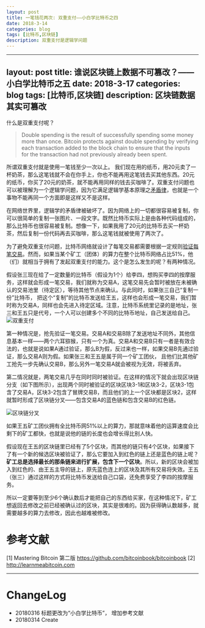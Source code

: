 ```yaml
---
layout: post
title: 一笔钱花两次: 双重支付——小白学比特币之四
date: 2018-3-14
categories: blog
tags: [比特币,区块链]
description: 双重支付是逻辑学问题
---
```


---
layout: post
title: 谁说区块链上数据不可篡改？——小白学比特币之五
date: 2018-3-17
categories: blog
tags: [比特币,区块链]
description: 区块链数据其实可篡改
---

什么是双重支付呢？

> Double spending is the result of successfully spending some money more than once. Bitcoin protects against double spending by verifying each transaction added to the block chain to ensure that the inputs for the transaction had not previously already been spent. 

所谓双重支付就是使用一笔钱至少一次以上。 我们现在用的纸币，用20元卖了一杯奶茶，那么这笔钱就不会在你手上，你也不能再用这笔钱去买其他东西。20元的纸币，你买了20元的奶茶，就不能再用同样的钱去买咖啡了。双重支付问题也可以被理解为一个逻辑学问题，因为它满足逻辑学基本原理之[矛盾律](_posts/2018-01-13-being-logical-2-principles-terms-statements.md)，也就是一个事物不能再同一个方面即是这样又不是这样。

在网络世界里，逻辑学的矛盾律被破坏了。因为网络上的一切都很容易被复制，你可以很简单的复制一张图片、一段文字。既然比特币实际上是由各种代码组成的，那么比特币也很容易被复制。想像一下，如果我用了20元的比特币去买一杯奶茶，然后复制一份代码再去买咖啡，那么这笔钱就被使用了两次了。

为了避免双重支付问题，比特币网络就设计了每笔交易都需要根据一定规则[验证每笔交易](https://www.jianshu.com/p/40f60b4ec271)。然而，如果当某个矿工（团体）的算力在整个比特币网络占比51%，他（们）就相当于拥有了发起双重支付的能力。这个是怎么发生的呢？有两种情况。

假设张三现在给了一定数量的比特币（假设为1个）给李四，想购买李四的按摩服务，这样就会形成一笔交易，我们就称为交易A，这笔交易先会暂时被放在未被确认的交易池里（待定区），等待其他节点来确认。与此同时，如果张三自己“复制一份”比特币， 把这个“复制”的比特币发送给王五，这样也会形成一笔交易，我们暂时称为交易A，同样也会先进入待定区域。注意，比特币系统里记录的是地址，张三和王五只是代号，一个人可以创建多个不同的比特币地址，自己发送给自己。
![双重支付](https://upload-images.jianshu.io/upload_images/147665-b290437390107b90.jpeg?imageMogr2/auto-orient/strip%7CimageView2/2/w/1240)

 第一种情况是，抢先验证一笔交易。交易A和交易B除了发送地址不同外，其他信息基本一样——两个六耳猕猴，只有一个为真。交易A和交易B只有一者是有效合法的，也就是说如果A通过验证，那么B为假，反过来也一样，如果交易B先通过验证，那么交易A则为假。如果张三和王五是属于同一个矿工团伙， 且他们比其他矿工抢先一步先确认交易B，那么另外一笔交易A就会被视为无效，将被丢弃。

 第二情况就是，两笔交易几乎在同时同时被验证。在这样的情况下就会出现区块链分支（如下图所示），出现两个同时被验证的区块区块3-1和区块3-2，区块3-1包含了交易A，区块3-2包含了冒牌交易B，而且他们的上一个区块都是区块2，这样就暂时形成了区块链分叉——包含交易A的蓝色链和包含交易B的红色链。

![区块链分叉](https://upload-images.jianshu.io/upload_images/147665-141fe73ebcdc1918.jpeg?imageMogr2/auto-orient/strip%7CimageView2/2/w/1240)

如果王五矿工团伙拥有全比特币网51%以上的算力，那就意味着他的运算速度会比剩下的矿工都快，也就是说他的链的长度也会增长得比别人快。

假设现在王五的区块链里已经有了5个区块，而其他的链只有4个区块，如果接下了有一个新的候选区块被验证了，那么它要加入到红色的链上还是蓝色的链上呢？**矿工总是选择最长的那条链来进行扩展，包含下一个区块**。所以，新的区块会被加入到红色的、由王五主导的链上，原先蓝色连上的区块及其所有交易将失效。王五（张三）通过这样的方式将比特币发送给自己口袋，还免费享受了李四的按摩服务。

所以一定要等到至少6个确认数后才能把自己的东西给买家，在这种情况下，矿工想返回去修改之前已经被确认过的区块，其实是很难的。因为获得确认数越多，就需要越多的算力去修改，因此也越难被修改。

# 参考文献
[1] Mastering Bitcoin 第二版 https://github.com/bitcoinbook/bitcoinbook
[2] http://learnmeabitcoin.com

***

# ChangeLog
- 20180316 标题更改为“小白学比特币”， 增加参考文献
- 20180314 Create
